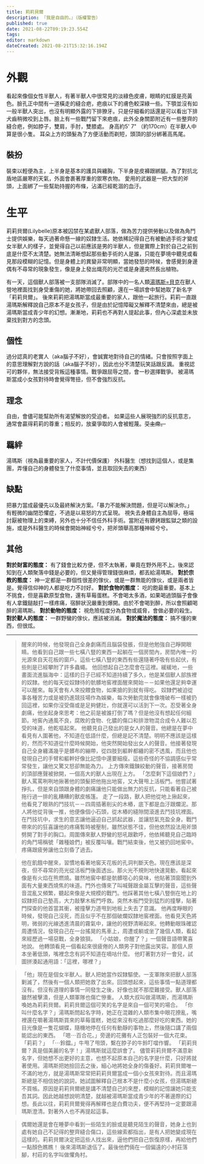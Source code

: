 ```yaml
---
title: 莉莉貝爾
description: 『我是自由的。』（版權警告）
published: true
date: 2021-08-22T09:19:23.554Z
tags: 
editor: markdown
dateCreated: 2021-08-21T15:32:16.194Z
---
```


# 外觀
看起來像個女性半獸人，有著半獸人中很常見的淡綠色皮膚，眼睛的虹膜是亮黃色。臉孔正中間有一道橫走的縫合疤，疤痕以下的膚色較深綠一些。下顎並沒有如一般半獸人突出，也沒有明顯外露的下排獠牙。只是仔細看的話還是可以看出下排犬齒稍微咬到上唇。臉上有一些戰鬥留下來疤痕，此外全身關節附近有一些整齊的縫合疤，例如脖子，雙肩，手肘，雙膝處。
身高約5' 7" （約170cm）在半獸人中算是很小隻。
耳朵上方的頭髮為了方便活動而剃短，頭頂的部分綁著高馬尾。
## 裝扮
裝束以輕便為主，上半身是基本的護具與纏胸，下半身是皮褲跟綁腿。為了對抗北盾地區嚴寒的天氣，外面會裹著厚重的禦寒衣物。
愛用的武器是一把大型的斧頭，上面綁了一些幫助持握的布條，沾滿已經乾涸的血汙。
# 生平
莉莉貝爾(Lilybelle)原本被囚禁在某處獸人部落，做為苦力提供勞動以及做為角鬥士提供娛樂，每天過著命懸一線的奴隸生活。她依稀記得自己有被動過手術才變成女半獸人的樣子，並覺得自己以前應該是男的半獸人，但是實際上對於自己之前到底是什麼不太清楚。她無法清晰想起那些動手術的人是誰，只能在夢境中聽見或看見那段模糊的記憶。但是身體上的異變非常明顯，當她發怒的時候，會感覺到身邊偶有不尋常的現象發生，像是身上發出熾亮的光芒或是身邊突然長出植物。

有一天，這個獸人部落被一支部隊消滅了。部隊中的一名人類[湯瑪斯=貝克](/角色/湯瑪斯．貝克)在獸人營地裡面找到身受重傷的她，將她帶回去照顧，還在一場誤會中幫她取了新名字「莉莉貝爾」。
後來莉莉把湯瑪斯當成最重要的家人，跟他一起旅行。莉莉一直跟湯瑪斯解釋說自己原本不是女孩子，但是由於記憶障礙又解釋不清楚來由，總是被湯瑪斯當成青少年的幻想。漸漸地，莉莉也不再對人提起此事，但內心深處並未放棄找到對方的念頭。

## 個性
過分認真的老實人（aka腦子不好），會誠實地對待自己的情緒。只會按照字面上的意思理解對方說的話（aka腦子不好），因此也分不清楚玩笑話跟反諷。
重視認可的夥伴，無法接受背叛這種事情。戰爭跟屈辱之間，會一秒選擇戰爭。
被湯瑪斯當成小女孩對待時會覺得彆扭，但不會強烈反抗。

## 理念
自由，會儘可能幫助所有渴望解放的受迫者。
如果這些人展現強烈的反抗意志，通常會贏得莉莉的尊重；相反的，放棄爭取的人會被輕蔑。~~艾主席。~~

## 羈絆
湯瑪斯（視為最重要的家人，不計代價保護）
外科醫生（想找到這個人，或是集團，弄懂自己的身體發生了什麼事情，並且取回失去的東西）

## 缺點
把暴力當成最優先以及最終解決方案。「暴力不能解決問題，但是可以解決你。」
有輕微的幽閉恐懼症，不過是以易怒的方式呈現。
視失去身體自主為屈辱，極端討厭被物理上的束縛，另外也十分不信任外科手術。當附近有鐐銬跟監獄之類的設施，或是外科醫生的時候會開始神經兮兮，把斧頭舉高那種神經兮兮。

## 其他
**對於財富的態度：**
有了錢會比較方便，但不太執著，畢竟在野外用不上。後來認知到在人類聚落中錢是必要的，但又覺得管理錢很麻煩，都丟給湯瑪斯。
**對於宗教的態度：**
神一定都是一群個性很差的傢伙，或是一群無能的傢伙，或是兩者皆是。覺得信仰神的人都是吃力不討好。
**對於食物的態度：**
吃的飽最重要。基本上不挑食，但是喜歡原型食物，還有草莓蛋糕。不會喝太多酒，如果喝過頭腦子會像有人拿鐵鎚敲打一樣疼痛，宿醉狀況嚴重到爆開。由於不會喝到醉，所以會照顧喝醉的湯瑪斯。
**對於動物的態度：**
視危險程度分為食物或威脅，會做必要的殺生。
**對於獸人的態度：**
一群野蠻的傢伙，應該被消滅。
**對於魔法的態度：**
搞不懂的東西，但很炫。


---


> 醒來的時候，他發現自己全身劇痛而且腦袋發脹，但是他勉強自己睜開眼睛。他看到自己跟一些七橫八豎的東西一起躺在一個房間內，房間內唯一的光源來自天花板的窗戶。這些七橫八豎的東西有些還隨著呼吸有些起伏，有些則是已經攀附了許多蟲蠅。
他回想起自己怎麼會在這裡。緩緩地，一些畫面流進腦海中：這樣的日子已經不知道持續了多久，他是某個獸人部族裡的奴隸。他的每天從奴隸待的骯髒地窖裡面醒來開始－－如果他還足夠幸運可以醒來。每天會有人來投餵食物，如果搶的到就有得吃。
奴隸們被迫從事各種苦力或是被扔進競技場作為娛樂，每次勞動完就會像塊破布一樣被扔回這裡，如果你沒受傷或是足夠健壯，你就還可以活到下一次。忍受著全身劇痛，他坐起身來思考：他之前是被誰打倒了嗎？但是他沒有想起任何細節。地窖內通風不良，腐敗的食物、化膿的傷口和排泄物混合成令人難以忍受的味道，他乾嘔起來。
他聽見自己發出的是女人的聲音。他總是在夢中看見有人圍著他，不知道在低語什麼，但總是記不清楚。明明不應該是這樣的，然而不知道從什麼時候開始，他突然開始發出女人的聲音。他接著發現自己全身纏滿幾乎是髒布的繃帶，從四肢到軀幹都纏的密不透風，而且他也發現自己的手臂和軀幹好像比記憶中還要細瘦。這些奇怪的不協調感似乎常常發生，讓他又驚又怒卻無能為力。
上方傳來鐵鍊絞動的聲音，接著房間的頂部應聲被掀開，一個高大的獸人出現在上方。
「怎麼剩下這個娘們？」獸人罵罵咧咧地揪著他的頭髮把他拖出地窖，又大聲甩上活板門。他嘗試著掙扎，但是來自頭跟身體的劇痛讓他只能做出無力的反抗，只能看著自己被拖行過一排的亂糟糟的獸皮帳篷。
走了一段路，獸人把他從地上揪起來，他看見了眼熟的鬥技坑－－四周插著削尖的木樁，底下都是血汙跟爛泥。那人將他從背後一推，他便像個小石頭，從木樁的縫隙間滾進去鬥技坑裡面。在鬥技坑中，求生的意志讓他逼迫自己抓起武器，並讓怒氣充盈全身。戰鬥帶來的的狂喜讓他的疼痛暫時被壓制，雖然狀態不佳，但他依然設法用斧頭劈開了對手的胸口。周圍傳來獸人野蠻的怒吼跟歡呼，他依稀聽見自己臨時的角鬥場稱號「雜種娘們」被反覆叫嚷。戰鬥結束後，他又被扔回地窖中。疼痛跟疲勞讓他立刻昏了過去。

> 他在飢餓中醒來，習慣地看著地窖天花板的孔洞判斷天色。現在應該是深夜，但不尋常的亮光從活板門後面透出。那火光不規則地快速晃動，看起來像是有火焰在熊燃燒。雖然地窖中都是骯髒噁心的臭味，他貼著頂窗聞到外面有大量東西燒焦的味道。門外也傳來了叫喊聲跟金屬互擊的聲音，這些聲音混亂又頻繁，聽起來像是大規模的戰鬥。他踩著其他七橫八豎倒在地上的奴隸把自己墊高，大力敲擊木板門呼救。突然木板門受到猛烈的撞擊，貼著門探查的他首當其衝，被撞擊力道甩到地板上失去了意識。
他再度睜眼的時候，發現自己沒死，而且似乎不在那個破爛奴隸地窖裡面。他看見天色將明，微弱的光線透進清晨的霧氣中，讓他的視野清晰起來。他轉動眼珠確認周遭情況，發現自己在一台搖晃的馬車上，周遭或躺或坐了幾個人類，看起來經歷過一場惡戰，全身狼狽。
「小姑娘，你醒了？」一個聲音語帶驚喜地說。
他轉頭看見一個看起來很疲倦的人類男子對他露出笑容。那個人原本坐著低頭，嘴裡念念有詞不知道在嘀咕什麼。
他盯著對方好一會兒，試圖拼湊起通用語：「這裡，哪裡？」

>「他」現在是個女半獸人。獸人把她當作奴隸驅使。一支軍隊來把獸人部落剿滅了，然後有一個人類把她救了出來。回頭想起來，這些事情一點道理都沒有。但沒有道理的事情一同發生之後，好像也就不那麼難接受。獸人部落雖然被擊潰，但是人類軍隊也傷亡慘重。
人類大叔叫做湯瑪斯，而湯瑪斯喚她為莉莉貝爾。莉莉貝爾這個可笑的名字是來自一個可笑的場合。
「你叫什麼名字？」湯瑪斯問起名字時，她正在混雜的人類市集中眼花撩亂，嘴裡還在嚼著湯瑪斯買來的草莓蛋糕，她從來沒有吃過那麼好吃的東西。她的目光像是一隻花蝴蝶，隨機地停在任何有動靜的事物上，然後隨口講了兩個能認出的東西。
「嗯⋯百合花。」旁邊的花攤有人正包裝好一個大花束。
「莉莉？」
「⋯鈴鐺。」牛甩了甩頭，繫在脖子的牛鈴叮噹作響。
「莉莉貝爾？真是個美麗的名字！」湯瑪斯就這麼誤會了。
儘管莉莉貝爾不滿意新名字，但她想不出更好的主意，也想不起原本自己的名字是什麼，只好將就著使用。湯瑪斯把她撿回去之後，細心地將她全身的傷養好。莉莉貝爾唯一不滿的地方，就是湯瑪斯常常把莉莉貝爾當成一個小女孩來對待。而且湯瑪斯總是不相信她的說詞，她試圖解釋自己根本不是什麼小女孩，但湯瑪斯總不買帳。原因是莉莉貝爾總是講不清楚自己的來歷，模糊的記憶讓她只能支吾其詞。因此她越想說明清楚，就越被湯瑪斯當成青少年的不著邊際的幻想。長此以往，莉莉貝爾覺得再解釋也是白費功夫，便不再堅持一定要跟湯瑪斯澄清。對著外人也不再提起這事。

>偶爾她還是會在睡夢中看到一些陌生的臉或是聽見陌生的聲音，她身上也到處有她自己不記得的整齊縫合傷口，這些線索都指出，是有人把她變成現在這樣的。莉莉貝爾決定把這些人找出來，逼他們把自己恢復原樣，再給他們一點顏色瞧瞧！
後來湯瑪斯退伍了。最後他們倆在一個偏遠的小村莊落腳，村莊的名字叫做懼角村。